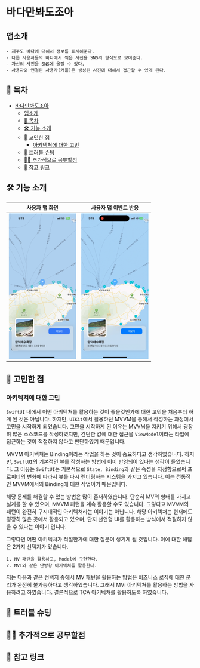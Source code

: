 # 바다만봐도조아
## 앱소개
    - 제주도 바다에 대해서 정보를 표시해준다.
    - 다른 사용자들의 바다에서 찍은 사진을 SNS의 형식으로 보여준다.
    - 자신의 사진을 SNS에 올릴 수 있다.
    - 사용자와 연결된 사용자(커플)은 생성된 사진에 대해서 접근할 수 있게 된다.
## 📖 목차
- [바다만봐도조아](#바다만봐도조아)
  - [앱소개](#앱소개)
  - [📖 목차](#-목차)
  - [🛠 기능 소개](#-기능-소개)
  - [🤔 고민한 점](#-고민한-점)
    - [아키텍쳐에 대한 고민](#아키텍쳐에-대한-고민)
  - [🚀 트러블 슈팅](#-트러블-슈팅)
  - [🧑‍💻 추가적으로 공부할점](#-추가적으로-공부할점)
  - [🔗 참고 링크](#-참고-링크)

## 🛠 기능 소개
|사용자 맵 화면|사용자 맵 이벤트 반응|
|---|---|
|<img src="Previews/MapPreview.PNG" width = 180>|<img src="Previews/MapPreview.gif" width=180>|

## 🤔 고민한 점
### 아키텍쳐에 대한 고민
 `SwiftUI` 내에서 어떤 아키텍쳐를 활용하는 것이 좋을것인가에 대한 고민을 처음부터 하게 된 것은 아닙니다. 하지만, `UIKit`에서 활용하던 MVVM을 통해서 작성하는 과정에서 고민을 시작하게 되었습니다. 고민을 시작하게 된 이유는 MVVM을 지키기 위해서 굉장히 많은 소스코드를 작성하였지만, 간단한 값에 대한 접근을 `ViewModel`이라는 타입에 접근하는 것이 적절하지 않다고 판단하였기 때문입니다.

 MVVM 아키텍쳐는 Binding이라는 작업을 하는 것이 중요하다고 생각하였습니다. 하지만, `SwiftUI`의 기본적인 뷰를 작성하는 방법에 이미 반영되어 있다는 생각이 들었습니다. 그 이유는 `SwiftUI`는 기본적으로 `State, Binding`과 같은 속성을 지정함으로써 프로퍼티의 변화에 따라서 뷰를 다시 렌더링하는 시스템을 가지고 있습니다. 이는 전통적인 MVVM에서의 Binding에 대한 작업이기 때문입니다.

 해당 문제를 해결할 수 있는 방법은 많이 존재하였습니다. 단순히 MV의 형태를 가지고 설계를 할 수 있으며, MVVM 패턴을 계속 활용할 수도 있습니다. 그렇다고 MVVM의 패턴이 완전히 구시대적인 아키텍쳐라는 이야기는 아닙니다. 해당 아키텍쳐는 현재에도 굉장히 많은 곳에서 활용되고 있으며, 단지 선언형 UI를 활용하는 방식에서 적절하지 않을 수 있다는 이야기 입니다.

 그렇다면 어떤 아키텍쳐가 적절한가에 대한 질문이 생기게 될 것입니다. 이에 대한 해답은 2가지 선택지가 있습니다.

    1. MV 패턴을 활용하고, Model에 구현한다.
    2. MVI와 같은 단방향 아키텍쳐를 활용한다.

저는 다음과 같은 선택지 중에서 MV 패턴을 활용하는 방법은 비즈니스 로직에 대한 분리가 완전히 불가능하다고 생각하였습니다. 그래서 MVI 아키텍쳐를 활용하는 방법을 사용하려고 하였습니다. 결론적으로 TCA 아키텍쳐를 활용하도록 하였습니다.

## 🚀 트러블 슈팅

## 🧑‍💻 추가적으로 공부할점

## 🔗 참고 링크
